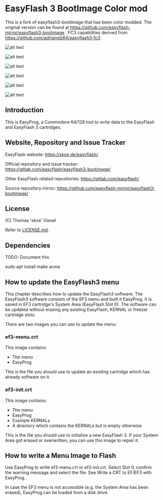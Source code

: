 # EasyFlash 3 BootImage Color mod

This is a fork of easyflash3-bootimage that has been color modded.
The original version can be found at https://github.com/easyflash-mirror/easyflash3-bootimage . FC3 capabilities derived from https://github.com/adrianglz64/easyflash3-fc3 .


![alt text](https://github.com/AtomicRPM/easyflash3-bootimage-colormod/blob/main/screenshots/EF3main.jpg?raw=true)

![alt text](https://github.com/AtomicRPM/easyflash3-bootimage-colormod/blob/main/screenshots/EPabout.jpg?raw=true)

![alt text](https://github.com/AtomicRPM/easyflash3-bootimage-colormod/blob/main/screenshots/EPselecttype.jpg?raw=true)

![alt text](https://github.com/AtomicRPM/easyflash3-bootimage-colormod/blob/main/screenshots/EPflash.jpg?raw=true)

![alt text](https://github.com/AtomicRPM/easyflash3-bootimage-colormod/blob/main/screenshots/EPname.jpg?raw=true)

![alt text](https://github.com/AtomicRPM/easyflash3-bootimage-colormod/blob/main/screenshots/EPsuccess.jpg?raw=true)

## Introduction

This is EasyProg, a Commodore 64/128 tool to write data to the EasyFlash and
EasyFlash 3 cartridges. 


## Website, Repository and Issue Tracker

EasyFlash website: https://skoe.de/easyflash/

Official repository and issue tracker:
https://gitlab.com/easyflash/easyflash3-bootimage/

Other EasyFlash related repositories:
https://gitlab.com/easyflash/

Source repository mirror:
https://github.com/easyflash-mirror/easyflash3-bootimage/

## License

(C) Thomas 'skoe' Giesel

Refer to [LICENSE.md](./LICENSE.md).

## Dependencies

TODO: Document this

sudo apt install make acme

## How to update the EasyFlash3 menu

This chapter describes how to update the EasyFlash3 software. The EasyFlash3
software consists of the EF3 menu and built it EasyProg. It is saved in EF3
cartridge's System Area (EasyFlash Slot 0). The software can be updated
without erasing any existing EasyFlash, KERNAL or freezer cartridge slots.

There are two images you can use to update the menu:

### ef3-menu.crt

This image contains:

- The menu
- EasyProg

This is the file you should use to update an existing cartridge which has
already software on it.

### ef3-init.crt

This image contains:

- The menu
- EasyProg
- Example KERNALs
- A directory which contains the KERNALs but is empty otherwise

This is the file you should use to initialize a new EasyFlash 3. If your
System Area got erased or overwritten, you can use this image to repair it.

## How to write a Menu Image to Flash

Use EasyProg to write ef3-menu.crt or ef3-init.crt. Select Slot 0, confirm the
warning message and select the file. See Write a CRT to EF/EF3 with EasyProg.

In case the EF3 menu is not accessible (e.g. the System Area has been erased),
EasyProg can be loaded from a disk drive.
